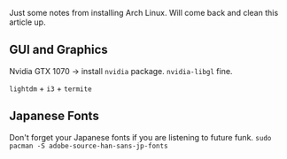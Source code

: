 Just some notes from installing Arch Linux. Will come back and clean this article up.

## GUI and Graphics

Nvidia GTX 1070 -> install `nvidia` package. `nvidia-libgl` fine.

`lightdm` + `i3` + `termite`

## Japanese Fonts

Don't forget your Japanese fonts if you are listening to future funk. `sudo pacman -S adobe-source-han-sans-jp-fonts`
